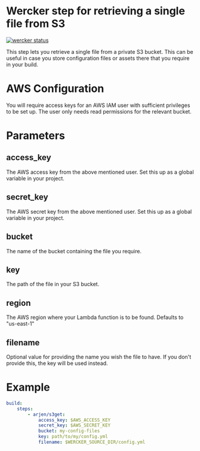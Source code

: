 # Wercker step for retrieving a single file from S3

[![wercker status](https://app.wercker.com/status/85ad1137259f397810807499c88e5c97/m "wercker status")](https://app.wercker.com/project/bykey/85ad1137259f397810807499c88e5c97)

This step lets you retrieve a single file from a private S3 bucket. This can be useful in case you store configuration files or assets there that you require in your build.

# AWS Configuration

You will require access keys for an AWS IAM user with sufficient privileges to be set up. The user only needs read permissions for the relevant bucket.

# Parameters

## access_key

The AWS access key from the above mentioned user. Set this up as a global variable in your project.

## secret_key

The AWS secret key from the above mentioned user. Set this up as a global variable in your project.

## bucket

The name of the bucket containing the file you require.

## key

The path of the file in your S3 bucket.

## region

The AWS region where your Lambda function is to be found. Defaults to "us-east-1"

## filename

Optional value for providing the name you wish the file to have. If you don't provide this, the key will be used instead.

# Example

```yml
build:
    steps:
        - arjen/s3get:
            access_key: $AWS_ACCESS_KEY
            secret_key: $AWS_SECRET_KEY
            bucket: my-config-files
            key: path/to/my/config.yml
            filename: $WERCKER_SOURCE_DIR/config.yml
```
